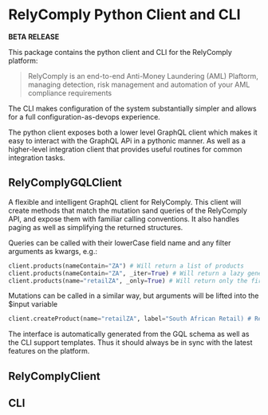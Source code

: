 # RelyComply Python Client and CLI

**BETA RELEASE**

This package contains the python client and CLI for the RelyComply platform:

> RelyComply is an end-to-end Anti-Money Laundering (AML) Plaftorm, managing detection, risk management and automation of your AML compliance requirements

The CLI makes configuration of the system substantially simpler and allows for a full configuration-as-devops experience. 

The python client exposes both a lower level GraphQL client which makes it easy to interact with the GraphQL APi in a pythonic manner. As well as a higher-level integration client that provides useful routines for common integration tasks.

## RelyComplyGQLClient

A flexible and intelligent GraphQL client for RelyComply. This client will create methods
that match the mutation sand queries of the RelyComply API, and expose them with familiar
calling conventions. It also handles paging as well as simplifying the returned structures.

Queries can be called with their lowerCase field name and any filter arguments as kwargs, e.g.:

```python
client.products(nameContain="ZA") # Will return a list of products
client.products(nameContain="ZA", _iter=True) # Will return a lazy generator
client.products(name="retailZA", _only=True) # Will return only the first object or None
```

Mutations can be called in a similar way, but arguments will be lifted into the $input variable

```python
client.createProduct(name="retailZA", label="South African Retail) # Returns the created product
```

The interface is automatically generated from the GQL schema as well as the CLI support templates. Thus it should always be in sync with the latest features on the platform.

## RelyComplyClient

## CLI
